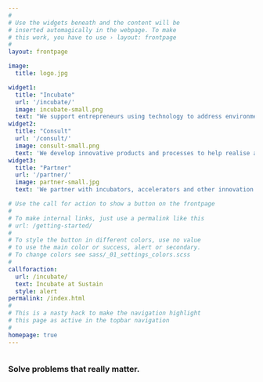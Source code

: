 ```yaml
---
#
# Use the widgets beneath and the content will be
# inserted automagically in the webpage. To make
# this work, you have to use › layout: frontpage
#
layout: frontpage

image:
  title: logo.jpg

widget1:
  title: "Incubate"
  url: '/incubate/'
  image: incubate-small.png
  text: "We support entrepreneurs using technology to address environmental challenges with free coworking space and access to technology platforms, mentors and partners. Apply to solve real world problems around us."
widget2:
  title: "Consult"
  url: '/consult/'
  image: consult-small.png
  text: 'We develop innovative products and processes to help realise a more sustainable world. Get in touch to find out how we can help you reduce your environmental impact while gaining economic value.'
widget3:
  title: "Partner"
  url: '/partner/'
  image: partner-small.jpg
  text: 'We partner with incubators, accelerators and other innovation centres and help them implement robust innovation management practices. We bring experience of helping mature over 50 early stage innovations.'

# Use the call for action to show a button on the frontpage
#
# To make internal links, just use a permalink like this
# url: /getting-started/
#
# To style the button in different colors, use no value
# to use the main color or success, alert or secondary.
# To change colors see sass/_01_settings_colors.scss
#
callforaction:
  url: /incubate/
  text: Incubate at Sustain
  style: alert
permalink: /index.html
#
# This is a nasty hack to make the navigation highlight
# this page as active in the topbar navigation
#
homepage: true
---
```


<div class="small-6 large-centered columns">
	<h3 align="center">Solve problems that really matter.</h3>
</div>

